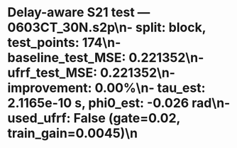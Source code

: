 # Delay-aware S21 test — 0603CT_30N.s2p\n- split: block, test_points: 174\n- baseline_test_MSE: 0.221352\n- ufrf_test_MSE: 0.221352\n- improvement: 0.00%\n- tau_est: 2.1165e-10 s, phi0_est: -0.026 rad\n- used_ufrf: False (gate=0.02, train_gain=0.0045)\n